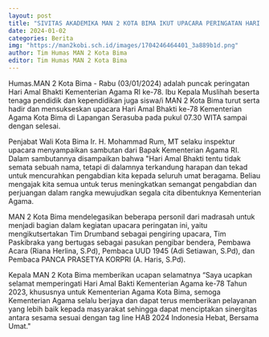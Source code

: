 ```yaml
---
layout: post
title: "SIVITAS AKADEMIKA MAN 2 KOTA BIMA IKUT UPACARA PERINGATAN HARI AMAL BHAKTI KEMENTERIAN AGAM RI KE-78"
date: 2024-01-02
categories: Berita
img: "https://man2kobi.sch.id/images/1704246464401_3a889b1d.png"
author: Tim Humas MAN 2 Kota Bima
editor: Tim Humas MAN 2 Kota Bima
---
```



Humas.MAN 2 Kota Bima - Rabu (03/01/2024) adalah puncak peringatan Hari Amal Bhakti Kementerian Agama RI ke-78. Ibu Kepala Muslihah beserta tenaga pendidik dan kependidikan juga siswa/i MAN 2 Kota Bima turut serta hadir dan mensukseskan upacara Hari Amal Bhakti ke-78 Kementerian Agama Kota Bima di Lapangan Serasuba pada pukul 07.30 WITA sampai dengan selesai.

Penjabat Wali Kota Bima Ir. H. Mohammad Rum, MT selaku inspektur upacara menyampaikan sambutan dari Bapak Kementerian Agama RI. Dalam sambutannya disampaikan bahwa "Hari Amal Bhakti tentu tidak semata sebuah nama, tetapi di dalamnya terkandung harapan dan tekad untuk mencurahkan pengabdian kita kepada seluruh umat beragama. Beliau mengajak kita semua untuk terus meningkatkan semangat pengabdian dan perjuangan dalam rangka mewujudkan segala cita dibentuknya Kementerian Agama.

MAN 2 Kota Bima mendelegasikan beberapa personil dari madrasah untuk menjadi bagian dalam kegiatan upacara peringatan ini, yaitu mengikutsertakan Tim Drumband sebagai pengiring upacara, Tim Paskibraka yang bertugas sebagai pasukan pengibar bendera, Pembawa Acara (Riana Herlina, S.Pd), Pembaca UUD 1945 (Adi Setiawan, S.Pd), dan Pembaca PANCA PRASETYA KORPRI (A. Haris, S.Pd).

Kepala MAN 2 Kota Bima 
memberikan ucapan selamatnya “Saya ucapkan selamat memperingati Hari Amal Bakti Kementerian Agama ke-78 Tahun 2023, khususnya untuk Kementerian Agama Kota Bima, semoga Kementerian Agama selalu berjaya dan dapat terus memberikan pelayanan yang lebih baik kepada masyarakat sehingga dapat menciptakan sinergitas antara sesama sesuai dengan tag line HAB 2024 Indonesia Hebat, Bersama Umat."
